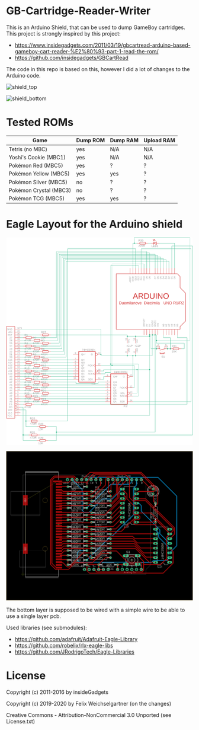 # GB-Cartridge-Reader-Writer

This is an Arduino Shield, that can be used to dump GameBoy cartridges. This project is strongly inspired by this project:

* https://www.insidegadgets.com/2011/03/19/gbcartread-arduino-based-gameboy-cart-reader-%E2%80%93-part-1-read-the-rom/
* https://github.com/insidegadgets/GBCartRead

The code in this repo is based on this, however I did a lot of changes to the Arduino code.

![shield_top](https://felixweichselgartner.github.io/assets/img/CartridgeReader_top.jpg)

![shield_bottom](https://felixweichselgartner.github.io/assets/img/CartridgeReader_bottom.jpg)

# Tested ROMs

| Game                   | Dump ROM | Dump RAM | Upload RAM |
|------------------------|----------|----------|------------|
| Tetris (no MBC)        | yes      | N/A      | N/A        |
| Yoshi's Cookie (MBC1)  | yes      | N/A      | N/A        |
| Pokémon Red (MBC5)     | yes      | ?        | ?          |
| Pokémon Yellow (MBC5)  | yes      | yes      | ?          |
| Pokémon Silver (MBC5)  | no       | ?        | ?          |
| Pokémon Crystal (MBC3) | no       | ?        | ?          |
| Pokémon TCG (MBC5)     | yes      | yes      | ?          |

# Eagle Layout for the Arduino shield

![schematic](prototype/schematic.png)

![layout](prototype/layout.png)

The bottom layer is supposed to be wired with a simple wire to be able to use a single layer pcb.

Used libraries (see submodules):

* https://github.com/adafruit/Adafruit-Eagle-Library
* https://github.com/robelix/rlx-eagle-libs
* https://github.com/JRodrigoTech/Eagle-Libraries

# License

Copyright (c) 2011-2016 by insideGadgets

Copyright (c) 2019-2020 by Felix Weichselgartner (on the changes)

Creative Commons - Attribution-NonCommercial 3.0 Unported (see License.txt)
